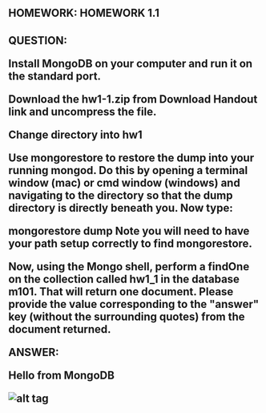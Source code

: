 <h2>HOMEWORK: HOMEWORK 1.1<h2>

<b>QUESTION: </b>

Install MongoDB on your computer and run it on the standard port.

Download the hw1-1.zip from Download Handout link and uncompress the file.

Change directory into hw1

Use mongorestore to restore the dump into your running mongod. Do this by opening a terminal window (mac) or cmd window (windows) and navigating to the directory so that the dump directory is directly beneath you. Now type:

mongorestore dump
Note you will need to have your path setup correctly to find mongorestore.

Now, using the Mongo shell, perform a findOne on the collection called hw1_1 in the database m101. That will return one document. Please provide the value corresponding to the "answer" key (without the surrounding quotes) from the document returned.


<b>ANSWER: </b>

Hello from MongoDB

![alt tag](https://github.com/kashifkai28/mongoDB-nodeJS-courseM101JS/blob/master/week1/hw1-1/answer.PNG)
